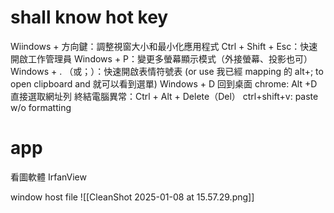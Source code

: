 



# shall know hot key


Wiindows + 方向鍵：調整視窗大小和最小化應用程式
Ctrl + Shift + Esc：快速開啟工作管理員
Windows + P：變更多螢幕顯示模式（外接螢幕、投影也可）
Windows + . （或；）：快速開啟表情符號表  (or use 我已經 mapping 的 alt+; to open clipboard and 就可以看到選單)
Windows + D 回到桌面
chrome: Alt +D 直接選取網址列
終結電腦異常：Ctrl + Alt + Delete（Del）
ctrl+shift+v: paste w/o formatting




# app


看圖軟體 
IrfanView





window host file
![[CleanShot 2025-01-08 at 15.57.29.png]]